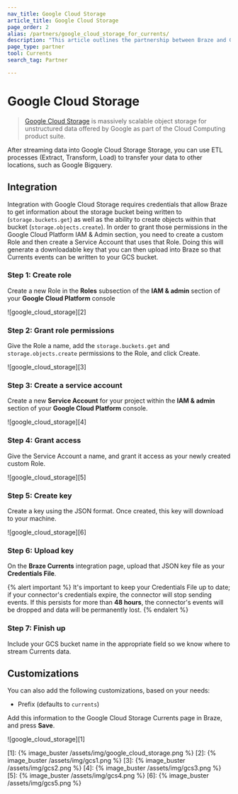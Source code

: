```yaml
---
nav_title: Google Cloud Storage
article_title: Google Cloud Storage
page_order: 2
alias: /partners/google_cloud_storage_for_currents/
description: "This article outlines the partnership between Braze and Google Cloud Storage, a massively scalable object storage for unstructured data."
page_type: partner
tool: Currents
search_tag: Partner

---
```


# Google Cloud Storage

> [Google Cloud Storage](https://cloud.google.com/storage/) is massively scalable object storage for unstructured data offered by Google as part of the Cloud Computing product suite.

After streaming data into Google Cloud Storage Storage, you can use ETL processes (Extract, Transform, Load) to transfer your data to other locations, such as Google Bigquery.

## Integration

Integration with Google Cloud Storage requires credentials that allow Braze to get information about the storage bucket being written to (`storage.buckets.get`) as well as the ability to create objects within that bucket (`storage.objects.create`). In order to grant those permissions in the Google Cloud Platform IAM & Admin section, you need to create a custom Role and then create a Service Account that uses that Role. Doing this will generate a downloadable key that you can then upload into Braze so that Currents events can be written to your GCS bucket.

### Step 1: Create role

Create a new Role in the **Roles** subsection of the **IAM & admin** section of your **Google Cloud Platform** console

![google_cloud_storage][2]

### Step 2: Grant role permissions

Give the Role a name, add the `storage.buckets.get` and `storage.objects.create` permissions to the Role, and click Create.

![google_cloud_storage][3]

### Step 3: Create a service account

Create a new **Service Account** for your project within the **IAM & admin** section of your **Google Cloud Platform** console.

![google_cloud_storage][4]

### Step 4: Grant access

Give the Service Account a name, and grant it access as your newly created custom Role.

![google_cloud_storage][5]

### Step 5: Create key

Create a key using the JSON format. Once created, this key will download to your machine.

![google_cloud_storage][6]

### Step 6: Upload key

On the **Braze Currents** integration page, upload that JSON key file as your **Credentials File**.

{% alert important %}
It's important to keep your Credentials File up to date; if your connector's credentials expire, the connector will stop sending events. If this persists for more than **48 hours**, the connector's events will be dropped and data will be permanently lost.
{% endalert %}

### Step 7: Finish up

Include your GCS bucket name in the appropriate field so we know where to stream Currents data.

## Customizations

You can also add the following customizations, based on your needs:

-   Prefix (defaults to `currents`)

Add this information to the Google Cloud Storage Currents page in Braze, and press **Save**.

![google_cloud_storage][1]

[1]: {% image_buster /assets/img/google_cloud_storage.png %}
[2]: {% image_buster /assets/img/gcs1.png %}
[3]: {% image_buster /assets/img/gcs2.png %}
[4]: {% image_buster /assets/img/gcs3.png %}
[5]: {% image_buster /assets/img/gcs4.png %}
[6]: {% image_buster /assets/img/gcs5.png %}
